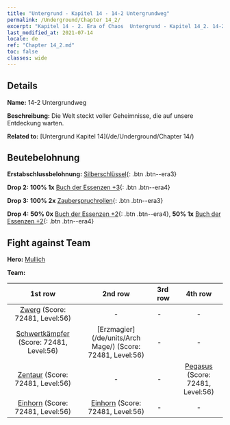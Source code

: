 ```yaml
---
title: "Untergrund - Kapitel 14 - 14-2 Untergrundweg"
permalink: /Underground/Chapter 14_2/
excerpt: "Kapitel 14 - 2. Era of Chaos  Untergrund - Kapitel 14_2. 14-2 Untergrundweg"
last_modified_at: 2021-07-14
locale: de
ref: "Chapter 14_2.md"
toc: false
classes: wide
---
```


## Details

 **Name:** 14-2 Untergrundweg

 **Beschreibung:** Die Welt steckt voller Geheimnisse, die auf unsere Entdeckung warten.

 **Related to:** [Untergrund Kapitel 14](/de/Underground/Chapter 14/)

## Beutebelohnung

 **Erstabschlussbelohnung:** [Silberschlüssel](/ItemsDE/con_693/){: .btn .btn--era3}

 **Drop 2:** **100% 1x** [Buch der Essenzen +3](/ItemsDE/mat_60/){: .btn .btn--era4}

 **Drop 3:** **100% 2x** [Zauberspruchrollen](/ItemsDE/con_694/){: .btn .btn--era3}

 **Drop 4:** **50% 0x** [Buch der Essenzen +2](/ItemsDE/mat_53/){: .btn .btn--era4}, **50% 1x** [Buch der Essenzen +2](/ItemsDE/mat_53/){: .btn .btn--era4}


## Fight against Team
 **Hero:** [Mullich](/de/heroes/Mullich/)

 **Team:**


  | 1st row | 2nd row | 3rd row | 4th row |
  |:----:|:----:|:----|:----:|
  | [Zwerg](/de/units/Dwarf/) (Score: 72481, Level:56)  | - | - | - |
  | [Schwertkämpfer](/de/units/Swordsman/) (Score: 72481, Level:56)  | [Erzmagier](/de/units/Arch Mage/) (Score: 72481, Level:56)  | - | - |
  | [Zentaur](/de/units/Centaur/) (Score: 72481, Level:56)  | - | - | [Pegasus](/de/units/Pegasus/) (Score: 72481, Level:56)  |
  | [Einhorn](/de/units/Unicorn/) (Score: 72481, Level:56)  | [Einhorn](/de/units/Unicorn/) (Score: 72481, Level:56)  | - | - |



